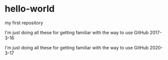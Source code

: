 # hello-world
my first repository

I'm just doing all these for getting familiar with the way to use GitHub
2017-3-16

I'm just doing all these for getting familiar with the way to use GitHub
2020-3-17

